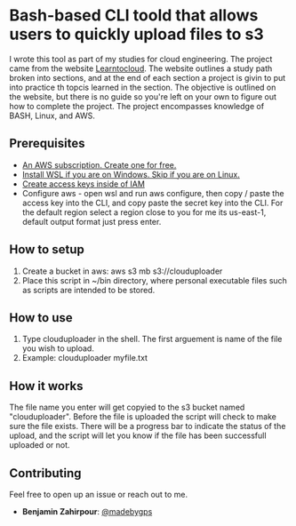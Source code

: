 # Bash-based CLI toold that allows users to quickly upload files to s3
I wrote this tool as part of my studies for cloud engineering. The project came from the website [Learntocloud](https://learntocloud.guide/phase1/). The website outlines a study path broken into sections, and at the end of each section a project is givin to put into practice th topcis learned in the section. The objective is outlined on the website, but there is no guide so you're left on your own to figure out how to complete the project. The project encompasses knowledge of BASH, Linux, and AWS.

## Prerequisites

- [An AWS subscription. Create one for free.](https://aws.amazon.com/resources/create-account/)
- [Install WSL if you are on Windows. Skip if you are on Linux.](https://learn.microsoft.com/en-us/windows/wsl/install)
- [Create access keys inside of IAM](https://docs.aws.amazon.com/IAM/latest/UserGuide/id_credentials_access-keys.html)
- Configure aws - open wsl and run aws configure, then copy / paste the access key into the CLI, and copy paste the secret key into the CLI. For the default region select a region close to you for me its us-east-1, default output format just press enter.

## How to setup

1. Create a bucket in aws: aws s3 mb s3://clouduploader
2. Place this script in ~/bin directory, where personal executable files such as scripts are intended to be stored.

## How to use

1. Type clouduploader in the shell. The first arguement is name of the file you wish to upload.
2. Example: clouduploader myfile.txt

## How it works

The file name you enter will get copyied to the s3 bucket named "clouduploader". Before the file is uploaded the script will check to make sure the file exists. There will be a progress bar to indicate the status of the upload, and the script will let you know if the file has been successfull uploaded or not.


## Contributing

Feel free to open up an issue or reach out to me.

- **Benjamin Zahirpour**: [@madebygps](https://twitter.com/madebygps)
